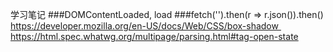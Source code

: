 学习笔记
###DOMContentLoaded, load
###fetch('').then(r => r.json()).then()
https://developer.mozilla.org/en-US/docs/Web/CSS/box-shadow 
 https://html.spec.whatwg.org/multipage/parsing.html#tag-open-state
